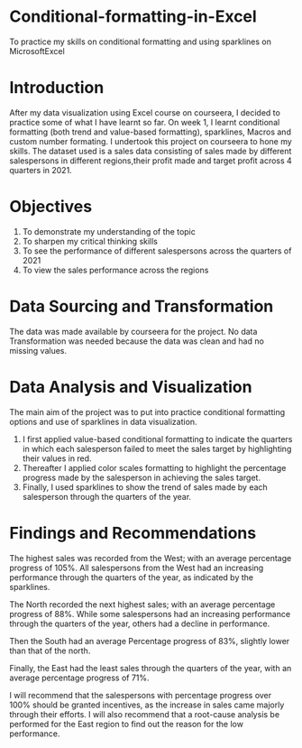 # Conditional-formatting-in-Excel
To practice my skills on conditional formatting and using sparklines on MicrosoftExcel

# Introduction
After my data visualization using Excel course on courseera, I decided to practice some of what I have learnt so far.
On week 1, I learnt conditional formatting (both trend and value-based formatting), sparklines, Macros and custom number formating.
I undertook this project on courseera to hone my skills.
The dataset used is a sales data consisting of sales made by different salespersons in different regions,their profit made and target profit across 4 quarters in 2021.

# Objectives
1. To demonstrate my understanding of the topic
2. To sharpen my critical thinking skills
3. To see the performance of different salespersons across the quarters of 2021
4. To view the sales performance across the regions

# Data Sourcing and Transformation
The data was made available by courseera for the project. No data Transformation was needed because the data was clean and had no missing values.

# Data Analysis and Visualization
The main aim of the project was to put into practice conditional formatting options and use of sparklines in data visualization.
1. I first applied value-based conditional formatting to indicate the quarters in which each salesperson failed to meet the sales target by highlighting their values in red.
2. Thereafter I applied color scales formatting to highlight the percentage progress made by the salesperson in achieving the sales target.
3. Finally, I used sparklines to show the trend of sales made by each salesperson through the quarters of the year.

# Findings and Recommendations
The highest sales was recorded from the West; with an average percentage progress of 105%.
All salespersons from the West had an increasing performance through the quarters of the year, as indicated by the sparklines. 

The North recorded the next highest sales; with an average percentage progress of 88%.
While some salespersons had an increasing performance through the quarters of the year, others had a decline in performance.

Then the South had an average Percentage progress of 83%, slightly lower than that of the north.

Finally, the East had the least sales through the quarters of the year, with an average percentage progress of 71%.

I will recommend that the salespersons with percentage progress over 100% should be granted incentives, as the increase in sales came majorly through their efforts.
I will also recommend that a root-cause analysis be performed for the East region to find out the reason for the low performance. 
